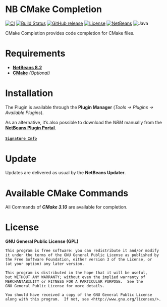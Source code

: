 # NB CMake Completion

[![CI](https://github.com/offa/NB-CMake-Completion/workflows/ci/badge.svg)](https://github.com/offa/NB-CMake-Completion/actions)
[![Build Status](https://travis-ci.org/offa/NB-CMake-Completion.svg?branch=master)](https://travis-ci.org/offa/NB-CMake-Completion)
[![GitHub release](https://img.shields.io/github/release/offa/NB-Cmake-Completion.svg)](https://github.com/offa/NB-Cmake-Completion/releases)
[![License](https://img.shields.io/badge/license-GPLv3-yellow.svg)](LICENSE)
[![NetBeans](https://img.shields.io/badge/netbeans-8.2-lightgrey.svg)](http://plugins.netbeans.org/plugin/63633/cmake-completion)
![Java](https://img.shields.io/badge/java-1.8-green.svg)

CMake Completion provides code completion for CMake files.


# Requirements

 - [**NetBeans 8.2**](https://netbeans.org)
 - [**CMake**](http://cmake.org) *(Optional)*

# Installation

The Plugin is available through the **Plugin Manager** (*Tools → Plugins → Available Plugins*).

As an alternative, it’s also possible to download the *NBM* manually from the [**NetBeans Plugin Portal**](http://plugins.netbeans.org/plugin/63633/cmake-completion).

#### [`Signature Info`](https://github.com/offa/NB-CMake-Completion/wiki/NBM-Signature)


# Update

Updates are delivered as usual by the **NetBeans Updater**.


# Available CMake Commands

All Commands of ***CMake 3.10*** are available for completion.


# License

**GNU General Public License (GPL)**

    This program is free software: you can redistribute it and/or modify
    it under the terms of the GNU General Public License as published by
    the Free Software Foundation, either version 3 of the License, or
    (at your option) any later version.

    This program is distributed in the hope that it will be useful,
    but WITHOUT ANY WARRANTY; without even the implied warranty of
    MERCHANTABILITY or FITNESS FOR A PARTICULAR PURPOSE.  See the
    GNU General Public License for more details.

    You should have received a copy of the GNU General Public License
    along with this program.  If not, see <http://www.gnu.org/licenses/>.
